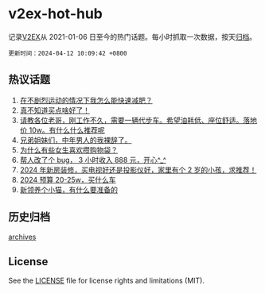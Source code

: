 # v2ex-hot-hub

 记录[V2EX](https://www.v2ex.com/)从 2021-01-06 日至今的热门话题。每小时抓取一次数据，按天[归档](archives)。

`更新时间：2024-04-12 10:09:42 +0800`

## 热议话题

1. [在不剧烈运动的情况下我怎么能快速减肥？](https://www.v2ex.com/t/1031605)
1. [真不知道买点啥好了！](https://www.v2ex.com/t/1031815)
1. [请教各位老哥，刚工作不久，需要一辆代步车。希望油耗低、座位舒适。落地价 10w。有什么什么推荐呢](https://www.v2ex.com/t/1031562)
1. [兄弟姐妹们，中年男人的我裸辞了。](https://www.v2ex.com/t/1031614)
1. [为什么有些女生喜欢攒购物袋？](https://www.v2ex.com/t/1031551)
1. [帮人改了个 bug， 3 小时收入 888 元，开心^_^](https://www.v2ex.com/t/1031548)
1. [2024 年新房装修，买电视好还是投影仪好，家里有个 2 岁的小孩，求推荐！](https://www.v2ex.com/t/1031555)
1. [2024 预算 20-25w，买什么车](https://www.v2ex.com/t/1031556)
1. [新领养个小猫，有什么要准备的](https://www.v2ex.com/t/1031682)

## 历史归档

[archives](archives)

## License

See the [LICENSE](LICENSE) file for license rights and limitations (MIT).
